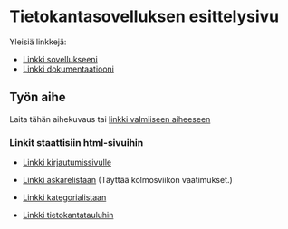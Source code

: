# Tietokantasovelluksen esittelysivu

Yleisiä linkkejä:

* [Linkki sovellukseeni](http://karhuhen.users.cs.helsinki.fi/tsoha/)
* [Linkki dokumentaatiooni](https://github.com/HenriikkaKarhuvaara/Tsoha-Bootstrap/blob/master/doc/Muistilistadoku-4.pdf)

## Työn aihe

Laita tähän aihekuvaus tai [linkki valmiiseen aiheeseen](http://advancedkittenry.github.io/suunnittelu_ja_tyoymparisto/aiheet/Muistilista.html) 

### Linkit staattisiin html-sivuihin

* [Linkki kirjautumissivulle](http://karhuhen.users.cs.helsinki.fi/tsoha/login)

* [Linkki askarelistaan](http://karhuhen.users.cs.helsinki.fi/tsoha/task) (Täyttää kolmosviikon vaatimukset.)
* [Linkki kategorialistaan](http://karhuhen.users.cs.helsinki.fi/tsoha/kategories)


* [Linkki tietokantatauluhin](http://karhuhen.users.cs.helsinki.fi/tsoha/tietokantayhteys)
